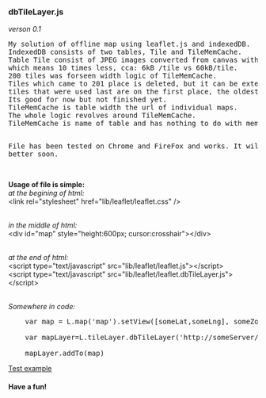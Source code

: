 <h3> dbTileLayer.js</h3> 
<em>verson 0.1</em> 
<pre>
My solution of offline map using leaflet.js and indexedDB. 
IndexedDB consists of two tables, Tile and TileMemCache. 
Table Tile consist of JPEG images converted from canvas with compression of 0.15, 
which means 10 times less, cca: 6kB /tile vs 60kB/tile.
200 tiles was forseen width logic of TileMemCache. 
Tiles which came to 201 place is deleted, but it can be extended. Logic is (FILO): 
tiles that were used last are on the first place, the oldest on a last place or delete. 
Its good for now but not finished yet.
TileMemCache is table width the url of individual maps. 
The whole logic revolves around TileMemCache. 
TileMemCache is name of table and has nothing to do with memcached.

File has been tested on Chrome and FireFox and works. It will be better soon.
</pre>
<br><b>Usage of file is simple:</b>
<br><em>at the begining of html:</em>
<br>  \<link rel="stylesheet" href="lib/leaflet/leaflet.css" /\>

<br><em> in the middle of html:  </em>
<br> \<div id="map" style="height:600px; cursor:crosshair"\>\</div\>


<br><em> at the end of html:</em>
<br>  \<script type="text/javascript" src="lib/leaflet/leaflet.js"\>\</script\>
<br>  \<script type="text/javascript" src="lib/leaflet/leaflet.dbTileLayer.js"\>\</script\> 

<br><em>Somewhere in code: </em>
<pre>
	var map = L.map('map').setView([someLat,someLng], someZoom);
<br>	var mapLayer=L.tileLayer.dbTileLayer('http://someServer/tile/{z}/{y}/{x}', {attribution: 'someAttribute',});		
<br>	mapLayer.addTo(map)
</pre>
<a href="http://plnkr.co/edit/OMWh0RrV5UCghRGnA5UO?p=preview"  target="dbTileLayer">Test example</a>

<h4>Have a fun!</h4>
